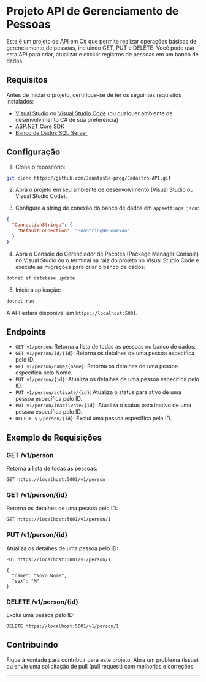 # Projeto API de Gerenciamento de Pessoas

Este é um projeto de API em C# que permite realizar operações básicas de gerenciamento de pessoas, incluindo GET, PUT e DELETE. Você pode usá esta API para criar, atualizar e excluir registros de pessoas em um banco de dados.

## Requisitos

Antes de iniciar o projeto, certifique-se de ter os seguintes requisitos instalados:

- [Visual Studio](https://visualstudio.microsoft.com/) ou [Visual Studio Code](https://code.visualstudio.com/) (ou qualquer ambiente de desenvolvimento C# de sua preferência)
- [ASP.NET Core SDK](https://dotnet.microsoft.com/download)
- [Banco de Dados SQL Server](https://www.microsoft.com/en-us/sql-server/sql-server-downloads)

## Configuração

1. Clone o repositório:

```bash
git clone https://github.com/JonatasSa-prog/Cadastro-API.git
```

2. Abra o projeto em seu ambiente de desenvolvimento (Visual Studio ou Visual Studio Code).

3. Configure a string de conexão do banco de dados em `appsettings.json`:

```json
{
  "ConnectionStrings": {
    "DefaultConnection": "SuaStringDeConexao"
  }
}
```

4. Abra o Console do Gerenciador de Pacotes (Package Manager Console) no Visual Studio ou o terminal na raiz do projeto no Visual Studio Code e execute as migrações para criar o banco de dados:

```bash
dotnet ef database update
```

5. Inicie a aplicação:

```bash
dotnet run
```

A API estará disponível em `https://localhost:5001`.

## Endpoints

- `GET v1/person`: Retorna a lista de todas as pessoas no banco de dados.
- `GET v1/person/id/{id}`: Retorna os detalhes de uma pessoa específica pelo ID.
- `GET v1/person/name/{name}`: Retorna os detalhes de uma pessoa específica pelo Nome.
- `PUT v1/person/{id}`: Atualiza os detalhes de uma pessoa específica pelo ID.
- `PUT v1/person/activate/{id}`: Atualiza o status para ativo de uma pessoa específica pelo ID.
- `PUT v1/person/inactivate/{id}`: Atualiza o status para inativo de uma pessoa específica pelo ID.
- `DELETE v1/person/{id}`: Exclui uma pessoa específica pelo ID.

## Exemplo de Requisições

### GET /v1/person

Retorna a lista de todas as pessoas:

```http
GET https://localhost:5001/v1/person
```

### GET /v1/person/{id}

Retorna os detalhes de uma pessoa pelo ID:

```http
GET https://localhost:5001/v1/person/1
```

### PUT /v1/person/{id}

Atualiza os detalhes de uma pessoa pelo ID:

```http
PUT https://localhost:5001/v1/person/1

{
  "name": "Novo Nome",
  "sex": "M"
}
```

### DELETE /v1/person/{id}

Exclui uma pessoa pelo ID:

```http
DELETE https://localhost:5001/v1/person/1
```

## Contribuindo

Fique à vontade para contribuir para este projeto. Abra um problema (issue) ou envie uma solicitação de pull (pull request) com melhorias e correções.

---
